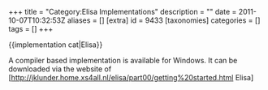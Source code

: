 +++
title = "Category:Elisa Implementations"
description = ""
date = 2011-10-07T10:32:53Z
aliases = []
[extra]
id = 9433
[taxonomies]
categories = []
tags = []
+++

{{implementation cat|Elisa}}

A compiler based implementation is available for Windows. 
It can be downloaded via the website of [http://jklunder.home.xs4all.nl/elisa/part00/getting%20started.html Elisa]
